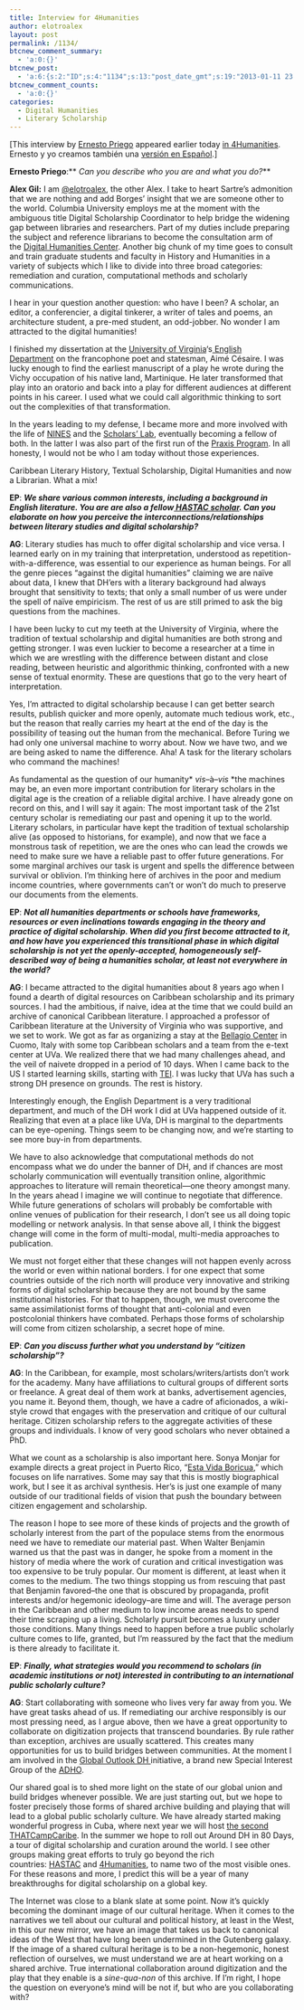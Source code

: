 ```yaml
---
title: Interview for 4Humanities
author: elotroalex
layout: post
permalink: /1134/
btcnew_comment_summary:
  - 'a:0:{}'
btcnew_post:
  - 'a:6:{s:2:"ID";s:4:"1134";s:13:"post_date_gmt";s:19:"2013-01-11 23:10:38";s:23:"initial_import_date_gmt";s:19:"2013-01-11 23:12:12";s:20:"last_import_date_gmt";s:19:"0000-00-00 00:00:00";s:4:"hits";i:0;s:6:"misses";i:0;}'
btcnew_comment_counts:
  - 'a:0:{}'
categories:
  - Digital Humanities
  - Literary Scholarship
---
```

[This interview by <a href="http://hastac.org/users/ernesto-priego" alt="Ernesto Priego" target="_blanket">Ernesto Priego</a> appeared earlier today <a href="http://4humanities.org/2013/01/interview-with-alex-gil/" target="_blank">in 4Humanities</a>. Ernesto y yo creamos también una <a href="http://4humanities.org/2013/01/entrevista-con-alex-gil/" target="_blank">versión en Español</a>.]

**Ernesto Priego**:** *Can you describe who you are and what you do?***

**Alex Gil:** I am <a title="https://twitter.com/elotroalex" href="https://twitter.com/elotroalex" target="_blank">@elotroalex</a>, the other Alex. I take to heart Sartre’s admonition that we are nothing and add Borges’ insight that we are someone other to the world. Columbia University employs me at the moment with the ambiguous title Digital Scholarship Coordinator to help bridge the widening gap between libraries and researchers. Part of my duties include preparing the subject and reference librarians to become the consultation arm of the <a title="http://library.columbia.edu/indiv/dhc.html" href="http://library.columbia.edu/indiv/dhc.html" target="_blank">Digital Humanities Center</a>. Another big chunk of my time goes to consult and train graduate students and faculty in History and Humanities in a variety of subjects which I like to divide into three broad categories: remediation and curation, computational methods and scholarly communications.

I hear in your question another question: who have I been? A scholar, an editor, a conferencier, a digital tinkerer, a writer of tales and poems, an architecture student, a pre-med student, an odd-jobber. No wonder I am attracted to the digital humanities!

I finished my dissertation at the <a title="http://www.virginia.edu/" href="http://www.virginia.edu/" target="_blank">University of Virginia</a>‘s<a title="http://www.engl.virginia.edu/" href="http://www.engl.virginia.edu/" target="_blank"> English Department</a> on the francophone poet and statesman, Aimé Césaire. I was lucky enough to find the earliest manuscript of a play he wrote during the Vichy occupation of his native land, Martinique. He later transformed that play into an oratorio and back into a play for different audiences at different points in his career. I used what we could call algorithmic thinking to sort out the complexities of that transformation.

In the years leading to my defense, I became more and more involved with the life of <a title="http://www.nines.org/" href="http://www.nines.org/" target="_blank">NINES</a> and the <a title="http://www2.lib.virginia.edu/scholarslab/about/people.html" href="http://www2.lib.virginia.edu/scholarslab/about/people.html" target="_blank">Scholars’ Lab</a>, eventually becoming a fellow of both. In the latter I was also part of the first run of the <a title="http://praxis.scholarslab.org/" href="http://praxis.scholarslab.org/" target="_blank">Praxis Program</a>. In all honesty, I would not be who I am today without those experiences.

Caribbean Literary History, Textual Scholarship, Digital Humanities and now a Librarian. What a mix!

**EP**: ***We share various common interests, including a background in English literature. You are are also a fellow<a title="http://hastac.org/users/elotroalex" href="http://hastac.org/users/elotroalex" target="_blank"> HASTAC scholar</a>. Can you elaborate on how you perceive the interconnections/relationships between literary studies and digital scholarship?***

**AG**: Literary studies has much to offer digital scholarship and vice versa. I learned early on in my training that interpretation, understood as repetition-with-a-difference, was essential to our experience as human beings. For all the genre pieces “against the digital humanities” claiming we are naïve about data, I knew that DH’ers with a literary background had always brought that sensitivity to texts; that only a small number of us were under the spell of naïve empiricism. The rest of us are still primed to ask the big questions from the machines.

I have been lucky to cut my teeth at the University of Virginia, where the tradition of textual scholarship and digital humanities are both strong and getting stronger. I was even luckier to become a researcher at a time in which we are wrestling with the difference between distant and close reading, between heuristic and algorithmic thinking, confronted with a new sense of textual enormity. These are questions that go to the very heart of interpretation.

Yes, I’m attracted to digital scholarship because I can get better search results, publish quicker and more openly, automate much tedious work, etc., but the reason that really carries my heart at the end of the day is the possibility of teasing out the human from the mechanical. Before Turing we had only one universal machine to worry about. Now we have two, and we are being asked to name the difference. Aha! A task for the literary scholars who command the machines!

As fundamental as the question of our humanity* *vis*–à–*vis* *the machines may be, an even more important contribution for literary scholars in the digital age is the creation of a reliable digital archive. I have already gone on record on this, and I will say it again: The most important task of the 21st century scholar is remediating our past and opening it up to the world. Literary scholars, in particular have kept the tradition of textual scholarship alive (as opposed to historians, for example), and now that we face a monstrous task of repetition, we are the ones who can lead the crowds we need to make sure we have a reliable past to offer future generations. For some marginal archives our task is urgent and spells the difference between survival or oblivion. I’m thinking here of archives in the poor and medium income countries, where governments can’t or won’t do much to preserve our documents from the elements.

**EP**: ***Not all humanities departments or schools have frameworks, resources or even inclinations towards engaging in the theory and practice of digital scholarship. When did you first become attracted to it, and how have you experienced this transitional phase in which digital scholarship is not yet the openly-accepted, homogeneously self-described way of being a humanities scholar, at least not everywhere in the world?***

**AG**: I became attracted to the digital humanities about 8 years ago when I found a dearth of digital resources on Caribbean scholarship and its primary sources. I had the ambitious, if naive, idea at the time that we could build an archive of canonical Caribbean literature. I approached a professor of Caribbean literature at the University of Virginia who was supportive, and we set to work. We got as far as organizing a stay at the <a title="http://www.rockefellerfoundation.org/bellagio-center" href="http://www.rockefellerfoundation.org/bellagio-center" target="_blank">Bellagio Center</a> in Cuomo, Italy with some top Caribbean scholars and a team from the e-text center at UVa. We realized there that we had many challenges ahead, and the veil of naivete dropped in a period of 10 days. When I came back to the US I started learning skills, starting with <a title="http://www.tei-c.org/index.xml" href="http://www.tei-c.org/index.xml" target="_blank">TEI</a>. I was lucky that UVa has such a strong DH presence on grounds. The rest is history.

Interestingly enough, the English Department is a very traditional department, and much of the DH work I did at UVa happened outside of it. Realizing that even at a place like UVa, DH is marginal to the departments can be eye-opening. Things seem to be changing now, and we’re starting to see more buy-in from departments. 

We have to also acknowledge that computational methods do not encompass what we do under the banner of DH, and if chances are most scholarly communication will eventually transition online, algorithmic approaches to literature will remain theoretical—one theory amongst many. In the years ahead I imagine we will continue to negotiate that difference. While future generations of scholars will probably be comfortable with online venues of publication for their research, I don’t see us all doing topic modelling or network analysis. In that sense above all, I think the biggest change will come in the form of multi-modal, multi-media approaches to publication.

We must not forget either that these changes will not happen evenly across the world or even within national borders. I for one expect that some countries outside of the rich north will produce very innovative and striking forms of digital scholarship because they are not bound by the same institutional histories. For that to happen, though, we must overcome the same assimilationist forms of thought that anti-colonial and even postcolonial thinkers have combated. Perhaps those forms of scholarship will come from citizen scholarship, a secret hope of mine.

**EP**: ***Can you discuss further what you understand by “citizen scholarship”?***

**AG**: In the Caribbean, for example, most scholars/writers/artists don’t work for the academy. Many have affiliations to cultural groups of different sorts or freelance. A great deal of them work at banks, advertisement agencies, you name it. Beyond them, though, we have a cadre of aficionados, a wiki-style crowd that engages with the preservation and critique of our cultural heritage. Citizen scholarship refers to the aggregate activities of these groups and individuals. I know of very good scholars who never obtained a PhD.

What we count as a scholarship is also important here. Sonya Monjar for example directs a great project in Puerto Rico, “<a title="http://estavidaboricua.com/" href="http://estavidaboricua.com/" target="_blank">Esta Vida Boricua</a>,” which focuses on life narratives. Some may say that this is mostly biographical work, but I see it as archival synthesis. Her’s is just one example of many outside of our traditional fields of vision that push the boundary between citizen engagement and scholarship.

The reason I hope to see more of these kinds of projects and the growth of scholarly interest from the part of the populace stems from the enormous need we have to remediate our material past. When Walter Benjamin warned us that the past was in danger, he spoke from a moment in the history of media where the work of curation and critical investigation was too expensive to be truly popular. Our moment is different, at least when it comes to the medium. The two things stopping us from rescuing that past that Benjamin favored–the one that is obscured by propaganda, profit interests and/or hegemonic ideology–are time and will. The average person in the Caribbean and other medium to low income areas needs to spend their time scraping up a living. Scholarly pursuit becomes a luxury under those conditions. Many things need to happen before a true public scholarly culture comes to life, granted, but I’m reassured by the fact that the medium is there already to facilitate it.

**EP**: ***Finally, what strategies would you recommend to scholars (in academic institutions or not) interested in contributing to an international public scholarly culture?***

**AG**: Start collaborating with someone who lives very far away from you. We have great tasks ahead of us. If remediating our archive responsibly is our most pressing need, as I argue above, then we have a great opportunity to collaborate on digitization projects that transcend boundaries. By rule rather than exception, archives are usually scattered. This creates many opportunities for us to build bridges between communities. At the moment I am involved in the <a title="http://www.globaloutlookdh.org/" href="http://www.globaloutlookdh.org/" target="_blank">Global Outlook DH </a>initiative, a brand new Special Interest Group of the [ADHO][1].

Our shared goal is to shed more light on the state of our global union and build bridges whenever possible. We are just starting out, but we hope to foster precisely those forms of shared archive building and playing that will lead to a global public scholarly culture. We have already started making wonderful progress in Cuba, where next year we will host <a title="http://caribbean2013.thatcamp.org" href="http://caribbean2013.thatcamp.org/" target="_blank">the second THATCampCaribe</a>. In the summer we hope to roll out Around DH in 80 Days, a tour of digital scholarship and curation around the world. I see other groups making great efforts to truly go beyond the rich countries: <a title="http://hastac.org/" href="http://hastac.org/" target="_blank">HASTAC</a> and <a title="http://4humanities.org/" href="http://4humanities.org/" target="_blank">4Humanities</a>, to name two of the most visible ones. For these reasons and more, I predict this will be a year of many breakthroughs for digital scholarship on a global key.

The Internet was close to a blank slate at some point. Now it’s quickly becoming the dominant image of our cultural heritage. When it comes to the narratives we tell about our cultural and political history, at least in the West, in this our new mirror, we have an image that takes us back to canonical ideas of the West that have long been undermined in the Gutenberg galaxy. If the image of a shared cultural heritage is to be a non-hegemonic, honest reflection of ourselves, we must understand we are at heart working on a shared archive. True international collaboration around digitization and the play that they enable is a *sine-qua-non* of this archive. If I’m right, I hope the question on everyone’s mind will be not if, but who are you collaborating with?

 [1]: http://adho.org/